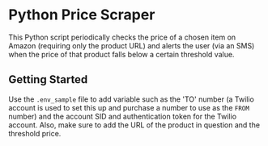 # Python Price Scraper

This Python script periodically checks the price of a chosen item on Amazon (requiring only the product URL) and alerts the user (via an SMS) when the price of that product falls below a certain threshold value.

## Getting Started

Use the `.env_sample` file to add variable such as the 'TO' number (a Twilio account is used to set this up and purchase a number to use as the `FROM` number) and the account SID and authentication token for the Twilio account. Also, make sure to add the URL of the product in question and the threshold price.

